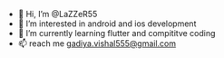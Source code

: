 - 👋 Hi, I’m @LaZZeR55
- 👀 I’m interested in android and ios development
- 🌱 I’m currently learning flutter and compititve coding
- 📫  reach me gadiya.vishal555@gmail.com

<!---
LaZZeR55/LaZZeR55 is a ✨ special ✨ repository because its `README.md` (this file) appears on your GitHub profile.
You can click the Preview link to take a look at your changes.
--->
